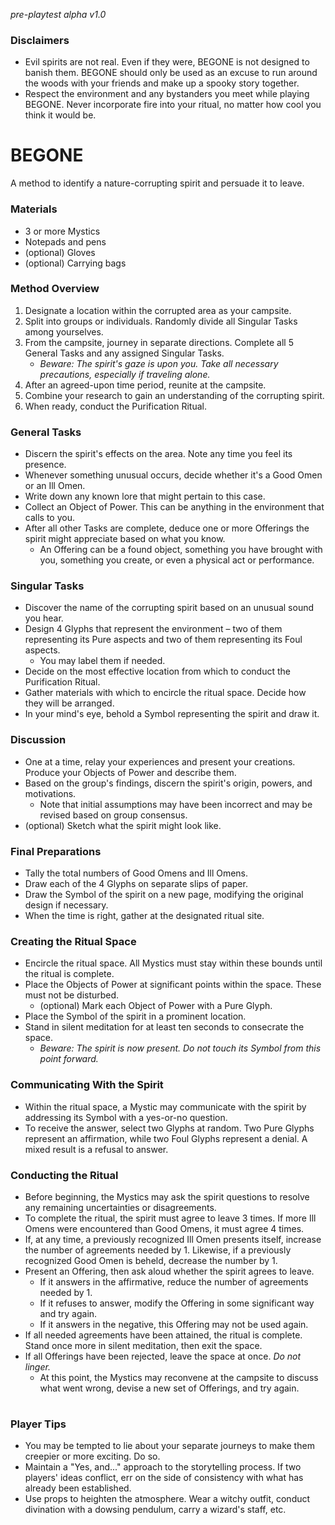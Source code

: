 *pre-playtest alpha v1.0*

### Disclaimers
- Evil spirits are not real. Even if they were, BEGONE is not designed to banish them. BEGONE should only be used as an excuse to run around the woods with your friends and make up a spooky story together.
- Respect the environment and any bystanders you meet while playing BEGONE. Never incorporate fire into your ritual, no matter how cool you think it would be.

# BEGONE
A method to identify a nature-corrupting spirit and persuade it to leave.

### Materials
- 3 or more Mystics
- Notepads and pens
- (optional) Gloves
- (optional) Carrying bags

### Method Overview
1. Designate a location within the corrupted area as your campsite.
1. Split into groups or individuals. Randomly divide all Singular Tasks among yourselves.
1. From the campsite, journey in separate directions. Complete all 5 General Tasks and any assigned Singular Tasks.
   - *Beware: The spirit's gaze is upon you. Take all necessary precautions, especially if traveling alone.*
1. After an agreed-upon time period, reunite at the campsite.
1. Combine your research to gain an understanding of the corrupting spirit.
1. When ready, conduct the Purification Ritual.

### General Tasks
- Discern the spirit's effects on the area. Note any time you feel its presence.
- Whenever something unusual occurs, decide whether it's a Good Omen or an Ill Omen.
- Write down any known lore that might pertain to this case.
- Collect an Object of Power. This can be anything in the environment that calls to you.
- After all other Tasks are complete, deduce one or more Offerings the spirit might appreciate based on what you know.
    - An Offering can be a found object, something you have brought with you, something you create, or even a physical act or performance.

### Singular Tasks
- Discover the name of the corrupting spirit based on an unusual sound you hear.
- Design 4 Glyphs that represent the environment – two of them representing its Pure aspects and two of them representing its Foul aspects.
    - You may label them if needed.
- Decide on the most effective location from which to conduct the Purification Ritual.
- Gather materials with which to encircle the ritual space. Decide how they will be arranged.
- In your mind's eye, behold a Symbol representing the spirit and draw it.

### Discussion
- One at a time, relay your experiences and present your creations. Produce your Objects of Power and describe them.
- Based on the group's findings, discern the spirit's origin, powers, and motivations.
    - Note that initial assumptions may have been incorrect and may be revised based on group consensus.
- (optional) Sketch what the spirit might look like.

### Final Preparations
- Tally the total numbers of Good Omens and Ill Omens.
- Draw each of the 4 Glyphs on separate slips of paper.
- Draw the Symbol of the spirit on a new page, modifying the original design if necessary.
- When the time is right, gather at the designated ritual site.

### Creating the Ritual Space
- Encircle the ritual space. All Mystics must stay within these bounds until the ritual is complete.
- Place the Objects of Power at significant points within the space. These must not be disturbed.
    - (optional) Mark each Object of Power with a Pure Glyph.
- Place the Symbol of the spirit in a prominent location.
- Stand in silent meditation for at least ten seconds to consecrate the space.
    - *Beware: The spirit is now present. Do not touch its Symbol from this point forward.*

### Communicating With the Spirit
- Within the ritual space, a Mystic may communicate with the spirit by addressing its Symbol with a yes-or-no question.
- To receive the answer, select two Glyphs at random. Two Pure Glyphs represent an affirmation, while two Foul Glyphs represent a denial. A mixed result is a refusal to answer.

### Conducting the Ritual
- Before beginning, the Mystics may ask the spirit questions to resolve any remaining uncertainties or disagreements.
- To complete the ritual, the spirit must agree to leave 3 times. If more Ill Omens were encountered than Good Omens, it must agree 4 times.
- If, at any time, a previously recognized Ill Omen presents itself, increase the number of agreements needed by 1. Likewise, if a previously recognized Good Omen is beheld, decrease the number by 1.
- Present an Offering, then ask aloud whether the spirit agrees to leave.
    - If it answers in the affirmative, reduce the number of agreements needed by 1.
    - If it refuses to answer, modify the Offering in some significant way and try again.
    - If it answers in the negative, this Offering may not be used again.
- If all needed agreements have been attained, the ritual is complete. Stand once more in silent meditation, then exit the space.
- If all Offerings have been rejected, leave the space at once. *Do not linger.*
    - At this point, the Mystics may reconvene at the campsite to discuss what went wrong, devise a new set of Offerings, and try again.

#

### Player Tips
- You may be tempted to lie about your separate journeys to make them creepier or more exciting. Do so.
- Maintain a "Yes, and..." approach to the storytelling process. If two players' ideas conflict, err on the side of consistency with what has already been established.
- Use props to heighten the atmosphere. Wear a witchy outfit, conduct divination with a dowsing pendulum, carry a wizard's staff, etc.
